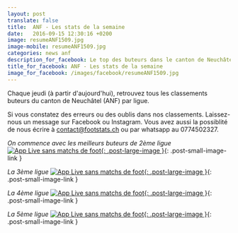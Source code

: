 ```yaml
---
layout: post
translate: false
title:  ANF - Les stats de la semaine
date:   2016-09-15 12:30:16 +0200
image: resumeANF1509.jpg
image-mobile: resumeANF1509.jpg
categories: news anf
description_for_facebook: Le top des buteurs dans le canton de Neuchâtel. Christophe Hostettler du FC Etoile-Sporting, Bastian Nicoud FC Marin-Sports I, Ulisse Mandiango FC Ticino II, David Janko FC Coffrane II et Lucien Pfammatter du FC Floria II
title_for_facebook: ANF - Les stats de la semaine
image_for_facebook: /images/facebook/resumeANF1509.jpg
---
```

Chaque jeudi (à partir d'aujourd'hui), retrouvez tous les classements buteurs du canton de Neuchâtel (ANF) par ligue.

Si vous constatez des erreurs ou des oublis dans nos classements. Laissez-nous un message sur Facebook ou Instagram. Vous avez aussi la possiblité de nous écrire à contact@footstats.ch ou par whatsapp au 0774502327.

_On commence avec les meilleurs buteurs de 2ème ligue_
[![App Live sans matchs de foot]({{site.url}}/images/posts/rankings/resumeANF21509.jpg){: .post-large-image }]({{site.url}}/images/posts/rankings/resumeANF21509.jpg){: .post-small-image-link }

_La 3ème ligue_
[![App Live sans matchs de foot]({{site.url}}/images/posts/rankings/resumeANF31509.jpg){: .post-large-image }]({{site.url}}/images/posts/rankings/resumeANF31509.jpg){: .post-small-image-link }

_La 4ème ligue_
[![App Live sans matchs de foot]({{site.url}}/images/posts/rankings/resumeANF41509.jpg){: .post-large-image }]({{site.url}}/images/posts/rankings/resumeANF41509.jpg){: .post-small-image-link }

_La 5ème ligue_
[![App Live sans matchs de foot]({{site.url}}/images/posts/rankings/resumeANF51509.jpg){: .post-large-image }]({{site.url}}/images/posts/rankings/resumeANF51509.jpg){: .post-small-image-link }